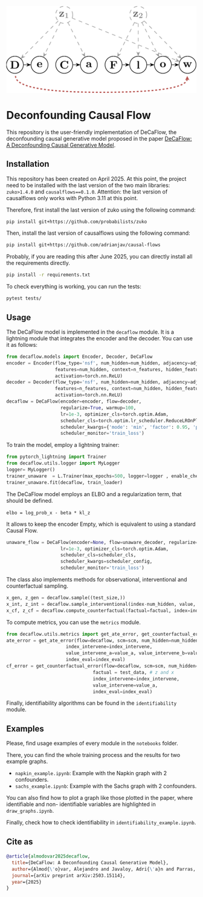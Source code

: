 ![Banner](assets/decaflow_banner.svg)

Deconfounding Causal Flow
============
This repository is the user-friendly implementation of DeCaFlow, the deconfounding causal generative model
proposed in the paper [DeCaFlow: A Deconfounding Causal Generative Model](https://arxiv.org/abs/2503.15114).



## Installation
This repository has been created on April 2025.
At this point, the project need to be installed with the last version of the two main libraries: ``zuko>1.4.0`` and ``causalflows==0.1.0``.
Attention: the last version of causalflows only works with Python 3.11 at this point.

Therefore, first install the last version of zuko using the following command:
```bash
pip install git+https://github.com/probabilists/zuko
```

Then, install the last version of causalflows using the following command:
```bash
pip install git+https://github.com/adrianjav/causal-flows
```

Probably, if you are reading this after June 2025, you can directly install all the requirements directly.

```bash
pip install -r requirements.txt
```

To check everything is working, you can run the tests:
```bash
pytest tests/
```



## Usage
The DeCaFlow model is implemented in the `decaflow` module.
It is a lightning module that integrates the encoder and the decoder.
You can use it as follows:
```python
from decaflow.models import Encoder, Decoder, DeCaFlow
encoder = Encoder(flow_type='nsf', num_hidden=num_hidden, adjacency=adjacency,
                  features=num_hidden, context=n_features, hidden_features=[64, 64],
                  activation=torch.nn.ReLU)
decoder = Decoder(flow_type='nsf', num_hidden=num_hidden, adjacency=adjacency,
                  features=n_features, context=num_hidden, hidden_features=[64, 64, 64],
                  activation=torch.nn.ReLU)
decaflow = DeCaFlow(encoder=encoder, flow=decoder,
                    regularize=True, warmup=100,
                    lr=1e-3, optimizer_cls=torch.optim.Adam,
                    scheduler_cls=torch.optim.lr_scheduler.ReduceLROnPlateau,
                    scheduler_kwargs={'mode': 'min', 'factor': 0.95, 'patience': 50, 'verbose': True, 'cooldown':0},
                    scheduler_monitor='train_loss')
```

To train the model, employ a lightning trainer:
```python
from pytorch_lightning import Trainer
from decaflow.utils.logger import MyLogger
logger= MyLogger()
trainer_unaware  = L.Trainer(max_epochs=500, logger=logger , enable_checkpointing=False, log_every_n_steps=len(train_loader)-1)
trainer_unaware.fit(decaflow, train_loader)
```

The DeCaFlow model employs an ELBO and a regularization term, that should be defined.

```elbo = log_prob_x - beta * kl_z```

It allows to keep the encoder Empty, which is equivalent to using a standard Causal Flow.

```python
unaware_flow = DeCaFlow(encoder=None, flow=unaware_decoder, regularize=False,
                    lr=1e-3, optimizer_cls=torch.optim.Adam,
                    scheduler_cls=scheduler_cls,
                    scheduler_kwargs=scheduler_config,
                    scheduler_monitor='train_loss')
```

The class also implements methods for observational, interventional and counterfactual sampling.
```python
x_gen, z_gen = decaflow.sample((test_size,))
x_int, z_int = decaflow.sample_interventional(index-num_hidden, value, (test_size, ))
x_cf, z_cf = decaflow.compute_counterfactual(factual=factual, index=index_intervene, value=value])
```

To compute metrics, you can use the `metrics` module.

```python
from decaflow.utils.metrics import get_ate_error, get_counterfactual_error
ate_error = get_ate_error(flow=decaflow, scm=scm, num_hidden=num_hidden,
                      index_intervene=index_intervene,
                      value_intervene_a=value_a, value_intervene_b=value_b,
                      index_eval=index_eval)
cf_error = get_counterfactual_error(flow=decaflow, scm=scm, num_hidden=num_hidden,
                                factual = test_data, # z and x
                                index_intervene=index_intervene,
                                value_intervene=value_a,
                                index_eval=index_eval)
```

Finally, identifiability algorithms can be found in the `identifiability` module.

## Examples

Please, find usage examples of every module in the `notebooks` folder.

There, you can find the whole training process and the results for two example graphs.
- `napkin_example.ipynb`: Example with the Napkin graph with 2 confounders.
- `sachs_example.ipynb`: Example with the Sachs graph with 2 confounders.

You can also find how to plot a graph like those plotted in the paper, where identifiable and non-
identifiable variables are highlighted in `draw_graphs.ipynb`.

Finally, check how to check identifiability in `identifiability_example.ipynb`.

## Cite as
```bibtex
@article{almodovar2025decaflow,
  title={DeCaFlow: A Deconfounding Causal Generative Model},
  author={Almod{\'o}var, Alejandro and Javaloy, Adri{\'a}n and Parras, Juan and Zazo, Santiago and Valera, Isabel},
  journal={arXiv preprint arXiv:2503.15114},
  year={2025}
}